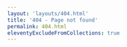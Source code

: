 ```yaml
---
layout: 'layouts/404.html'
title: '404 - Page not found'
permalink: 404.html
eleventyExcludeFromCollections: true
---
```

